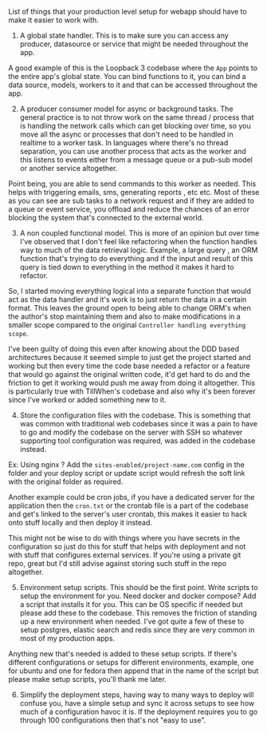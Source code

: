 List of things that your production level setup
for webapp should have to make it easier to work with.

1. A global state handler. This is to make sure you can access any producer,
   datasource or service that might be needed throughout the app.

A good example of this is the Loopback 3 codebase where the `App` points
to the entire app's global state. You can bind functions to it, you can
bind a data source, models, workers to it and that can be accessed throughout the
app.

2. A producer consumer model for async or background tasks. The general
   practice is to not throw work on the same thread / process that is
   handling the network calls which can get blocking over time, so
   you move all the async or processes that don't need to be handled in realtime
   to a worker task. In languages where there's no thread separation, you can
   use another process that acts as the worker and this listens to events
   either from a message queue or a pub-sub model or another service altogether.

Point being, you are able to send commands to this worker as needed. This helps
with triggering emails, sms, generating reports , etc etc. Most of these
as you can see are sub tasks to a network request and if they are added
to a queue or event service, you offload and reduce the chances of an
error blocking the system that's connected to the external world.

3. A non coupled functional model. This is more of an opinion but over time
   I've observed that I don't feel like refactoring when the function handles way
   to much of the data retrieval logic. Example, a large query , an ORM function
   that's trying to do everything and if the input and result of this query is
   tied down to everything in the method it makes it hard to refactor.

So, I started moving everything logical into a separate function that would
act as the data handler and it's work is to just return the data in a certain
format. This leaves the ground open to being able to change ORM's when the
author's stop maintaining them and also to make modifications in a smaller
scope compared to the original `Controller handling everything scope`.

I've been guilty of doing this even after knowing about the DDD based
architectures because it seemed simple to just get the project started
and working but then every time the code base needed a refactor or
a feature that would go against the original written code, it'd get
hard to do and the friction to get it working would push me away
from doing it altogether. This is particularly true with TillWhen's
codebase and also why it's been forever since I've worked or added
something new to it.

4. Store the configuration files with the codebase. This is something that was common
   with traditional web codebases since it was a pain to have to go and modify
   the codebase on the server with SSH so whatever supporting tool configuration was
   required, was added in the codebase instead.

Ex: Using nginx ? Add the `sites-enabled/project-name.com` config in the folder
and your deploy script or update script would refresh the soft link with the
original folder as required.

Another example could be cron jobs, if you have a dedicated server for the application
then the `cron.txt` or the crontab file is a part of the codebase and get's
linked to the server's user crontab, this makes it easier to hack onto stuff locally
and then deploy it instead.

This might not be wise to do with things where you have secrets in the configuration
so just do this for stuff that helps with deployment and not with stuff
that configures external services. If you're using a private git repo, great but I'd
still advise against storing such stuff in the repo altogether.

5. Environment setup scripts. This should be the first point. Write scripts
   to setup the environment for you. Need docker and docker compose? Add a script
   that installs it for you. This can be OS specific if needed but please add these
   to the codebase. This removes the friction of standing up a new environment
   when needed. I've got quite a few of these to setup postgres, elastic search
   and redis since they are very common in most of my production apps.

Anything new that's needed is added to these setup scripts. If there's
different configurations or setups for different environments, example, one for
ubuntu and one for fedora then append that in the name of the script but
please make setup scripts, you'll thank me later.

6. Simplify the deployment steps, having way to many ways to deploy
   will confuse you, have a simple setup and sync it across setups to
   see how much of a configuration havoc it is. If the deployment
   requires you to go through 100 configurations then that's not "easy to use".
